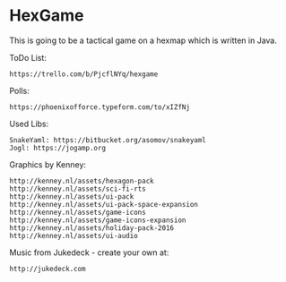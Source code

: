 # HexGame

This is going to be a tactical game on a hexmap which is written in Java.

ToDo List:
  
	https://trello.com/b/PjcflNYq/hexgame

Polls:

	https://phoenixofforce.typeform.com/to/xIZfNj

Used Libs:

	SnakeYaml: https://bitbucket.org/asomov/snakeyaml
	Jogl: https://jogamp.org

Graphics by Kenney:

	http://kenney.nl/assets/hexagon-pack
	http://kenney.nl/assets/sci-fi-rts
	http://kenney.nl/assets/ui-pack
	http://kenney.nl/assets/ui-pack-space-expansion
	http://kenney.nl/assets/game-icons
	http://kenney.nl/assets/game-icons-expansion
	http://kenney.nl/assets/holiday-pack-2016
	http://kenney.nl/assets/ui-audio
	
Music from Jukedeck - create your own at:
		
	http://jukedeck.com
